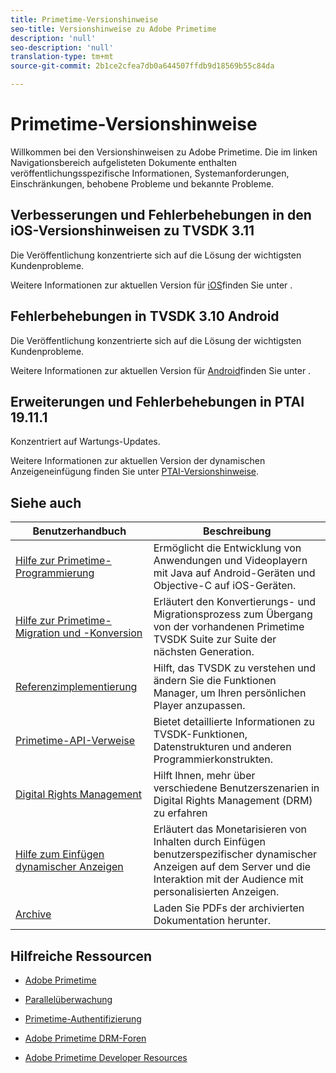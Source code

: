 ```yaml
---
title: Primetime-Versionshinweise
seo-title: Versionshinweise zu Adobe Primetime
description: 'null'
seo-description: 'null'
translation-type: tm+mt
source-git-commit: 2b1ce2cfea7db0a644507ffdb9d18569b55c84da

---
```



# Primetime-Versionshinweise

Willkommen bei den Versionshinweisen zu Adobe Primetime. Die im linken Navigationsbereich aufgelisteten Dokumente enthalten veröffentlichungsspezifische Informationen, Systemanforderungen, Einschränkungen, behobene Probleme und bekannte Probleme.

## Verbesserungen und Fehlerbehebungen in den iOS-Versionshinweisen zu TVSDK 3.11

Die Veröffentlichung konzentrierte sich auf die Lösung der wichtigsten Kundenprobleme.

Weitere Informationen zur aktuellen Version für [iOS](../release-notes/tvsdk-3x-ios.md)finden Sie unter .

## Fehlerbehebungen in TVSDK 3.10 Android

Die Veröffentlichung konzentrierte sich auf die Lösung der wichtigsten Kundenprobleme.

Weitere Informationen zur aktuellen Version für [Android](../release-notes/tvsdk-3x-android.md)finden Sie unter .

## Erweiterungen und Fehlerbehebungen in PTAI 19.11.1

Konzentriert auf Wartungs-Updates.

Weitere Informationen zur aktuellen Version der dynamischen Anzeigeneinfügung finden Sie unter [PTAI-Versionshinweise](ptai-19x-release-notes.md).

## Siehe auch

| Benutzerhandbuch | Beschreibung |
|--- |--- |
| [Hilfe zur Primetime-Programmierung](/help/programming/home.md) | Ermöglicht die Entwicklung von Anwendungen und Videoplayern mit Java auf Android-Geräten und Objective-C auf iOS-Geräten. |
| [Hilfe zur Primetime-Migration und -Konversion](/help/migration-guides/home.md) | Erläutert den Konvertierungs- und Migrationsprozess zum Übergang von der vorhandenen Primetime TVSDK Suite zur Suite der nächsten Generation. |
| [Referenzimplementierung](/help/android-reference-implementation/home.md) | Hilft, das TVSDK zu verstehen und ändern Sie die Funktionen Manager, um Ihren persönlichen Player anzupassen. |
| [Primetime-API-Verweise](/help/reference/api-references.md) | Bietet detaillierte Informationen zu TVSDK-Funktionen, Datenstrukturen und anderen Programmierkonstrukten. |
| [Digital Rights Management](/help/digital-rights-management/home.md) | Hilft Ihnen, mehr über verschiedene Benutzerszenarien in Digital Rights Management (DRM) zu erfahren |
| [Hilfe zum Einfügen dynamischer Anzeigen](/help/dynamic-ad-insertion/home.md) | Erläutert das Monetarisieren von Inhalten durch Einfügen benutzerspezifischer dynamischer Anzeigen auf dem Server und die Interaktion mit der Audience mit personalisierten Anzeigen. |
| [Archive](https://helpx.adobe.com/primetime/archives.html) | Laden Sie PDFs der archivierten Dokumentation herunter. |

## Hilfreiche Ressourcen

* [Adobe Primetime](https://www.adobe.com/in/marketing/primetime.html)

* [Parallelüberwachung](https://tve.helpdocsonline.com/concurrency-monitoring-introduction)

* [Primetime-Authentifizierung](https://tve.helpdocsonline.com/home)

* [Adobe Primetime DRM-Foren](https://forums.adobe.com/community/adobe_access)

* [Adobe Primetime Developer Resources](https://www.adobe.com/devnet/primetime.html)
